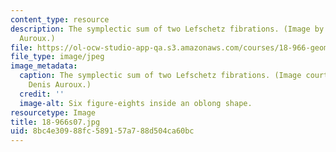 ```yaml
---
content_type: resource
description: The symplectic sum of two Lefschetz fibrations. (Image by Prof. Denis
  Auroux.)
file: https://ol-ocw-studio-app-qa.s3.amazonaws.com/courses/18-966-geometry-of-manifolds-spring-2007/8bc4e30988fc589157a788d504ca60bc_18-966s07.jpg
file_type: image/jpeg
image_metadata:
  caption: The symplectic sum of two Lefschetz fibrations. (Image courtesy of Prof.
    Denis Auroux.)
  credit: ''
  image-alt: Six figure-eights inside an oblong shape.
resourcetype: Image
title: 18-966s07.jpg
uid: 8bc4e309-88fc-5891-57a7-88d504ca60bc
---
```

